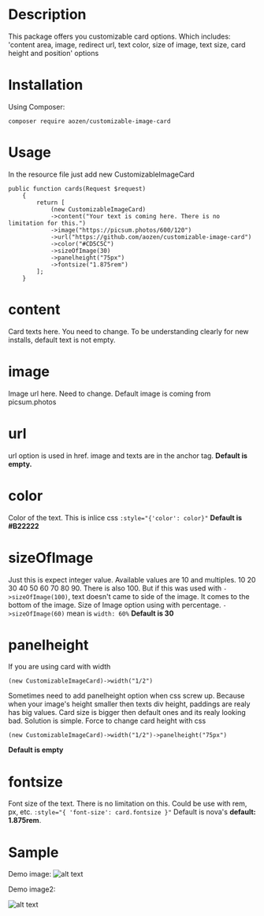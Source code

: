 # Description
This package offers you customizable card options. Which includes: 'content area, image, redirect url, text color, size of image, text size, card height and position' options

# Installation
Using Composer:

```
composer require aozen/customizable-image-card
```

# Usage
In the resource file just add new CustomizableImageCard

```
public function cards(Request $request)
    {
        return [
            (new CustomizableImageCard)
            ->content("Your text is coming here. There is no limitation for this.")
            ->image("https://picsum.photos/600/120")
            ->url("https://github.com/aozen/customizable-image-card")
            ->color("#CD5C5C")
            ->sizeOfImage(30)
            ->panelheight("75px")
            ->fontsize("1.875rem")
        ];
    }
```

# content
Card texts here. You need to change. To be understanding clearly for new installs, default text is not empty.

# image
Image url here. Need to change. Default image is coming from picsum.photos

# url
url option is used in href. image and texts are in the anchor tag. 
**Default is empty.**

# color
Color of the text. This is inlice css ```:style="{'color': color}"``` 
**Default is #B22222**

# sizeOfImage
Just this is expect integer value. Available values are 10 and multiples. 10 20 30 40 50 60 70 80 90. 
There is also 100. But if this was used with ```->sizeOfImage(100)```, text doesn't came to side of the image. It comes to the  bottom of the image. 
Size of Image option using with percentage. ```->sizeOfImage(60)``` mean is ```width: 60%```
**Default is 30**

# panelheight
If you are using card with width
```
(new CustomizableImageCard)->width("1/2")
```

Sometimes need to add panelheight option when css screw up. Because when your image's height smaller then texts div height, paddings are realy has big values. Card size is bigger then default ones and its realy looking bad. Solution is simple. Force to change card height with css
```
(new CustomizableImageCard)->width("1/2")->panelheight("75px")
```
**Default is empty**

# fontsize
Font size of the text. There is no limitation on this. Could be use with rem, px, etc. 
```:style="{ 'font-size': card.fontsize }"```
Default is nova's **default: 1.875rem**.


# Sample

Demo image:
![alt text](https://raw.githubusercontent.com/aozen/customizable-image-card/master/img/Card.png)

Demo image2:

![alt text](https://raw.githubusercontent.com/aozen/customizable-image-card/master/img/card2.png)